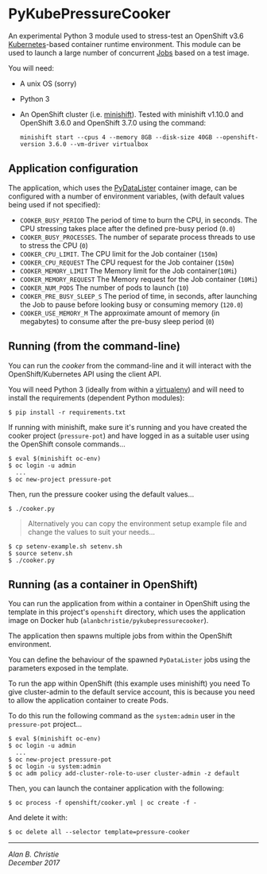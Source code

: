 # PyKubePressureCooker
An experimental Python 3 module used to stress-test an OpenShift v3.6
[Kubernetes]-based container runtime environment. This module can be used
to launch a large number of concurrent [Jobs] based on a test image.

You will need:

-   A unix OS (sorry)
-   Python 3
-   An OpenShift cluster (i.e. [minishift]).
    Tested with minishift v1.10.0 and OpenShift 3.6.0 and
    OpenShift 3.7.0 using the command:
    
    `minishift start --cpus 4 --memory 8GB --disk-size 40GB
        --openshift-version 3.6.0 --vm-driver virtualbox`

## Application configuration
The application, which uses the [PyDataLister] container image,
can be configured with a number of environment variables,
(with default values being used if not specified):

-   `COOKER_BUSY_PERIOD`
    The period of time to burn the CPU, in seconds. The CPU stressing
    takes place after the defined pre-busy period (`0.0`)
-   `COOKER_BUSY_PROCESSES`.
    The number of separate process threads to use to stress the CPU (`0`)
-   `COOKER_CPU_LIMIT`.
    The CPU limit for the Job container (`150m`)
-   `COOKER_CPU_REQUEST`
    The CPU request for the Job container (`150m`)
-   `COOKER_MEMORY_LIMIT`
    The Memory limit for the Job container(`10Mi`)
-   `COOKER_MEMORY_REQUEST`
    The Memory request for the Job container (`10Mi`)
-   `COOKER_NUM_PODS`
    The number of pods to launch (`10`)
-   `COOKER_PRE_BUSY_SLEEP_S`
    The period of time, in seconds, after launching the Job to pause before
    looking busy or consuming memory (`120.0`)
-   `COOKER_USE_MEMORY_M`
    The approximate amount of memory (in megabytes) to consume after
    the pre-busy sleep period (`0`)

## Running (from the command-line)
You can run the _cooker_ from the command-line and it will interact with the
OpenShift/Kubernetes API using the client API.

You will need Python 3 (ideally from within a [virtualenv]) and will need
to install the requirements (dependent Python modules):

    $ pip install -r requirements.txt

If running with minishift, make sure it's running and you have created the
cooker project (`pressure-pot`) and have logged in as a suitable user using
the OpenShift console commands...

    $ eval $(minishift oc-env)
    $ oc login -u admin
      ...
    $ oc new-project pressure-pot
    
Then, run the pressure cooker using the default values...

    $ ./cooker.py
    
>   Alternatively you can copy the environment setup example file
    and change the values to suit your needs...
    
    $ cp setenv-example.sh setenv.sh
    $ source setenv.sh
    $ ./cooker.py

## Running (as a container in OpenShift)
You can run the application from within a container in OpenShift using the
template in this project's `openshift` directory, which uses the application
image on Docker hub (`alanbchristie/pykubepressurecooker`).

The application then spawns multiple jobs from within the OpenShift
environment.

You can define the behaviour of the spawned `PyDataLister` jobs using the
parameters exposed in the template.

To run the app within OpenShift (this example uses minishift) you need
To give cluster-admin to the default service account, this is because you
need to allow the application container to create Pods.

To do this run the following command as the `system:admin` user
in the `pressure-pot` project...

    $ eval $(minishift oc-env)
    $ oc login -u admin
      ...
    $ oc new-project pressure-pot
    $ oc login -u system:admin
    $ oc adm policy add-cluster-role-to-user cluster-admin -z default

Then, you can launch the container application with the following:

    $ oc process -f openshift/cooker.yml | oc create -f -

And delete it with:

    $ oc delete all --selector template=pressure-cooker

---

[Kubernetes]: https://kubernetes.io
[minishift]: https://github.com/minishift/minishift
[Jobs]: https://docs.openshift.org/3.6/dev_guide/jobs.html
[PyDataLister]: https://hub.docker.com/r/alanbchristie/pydatalister/
[VirtualEnv]: https://virtualenvwrapper.readthedocs.io/en/latest/

_Alan B. Christie  
December 2017_
